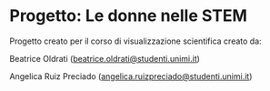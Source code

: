 # Progetto: Le donne nelle STEM
Progetto creato per il corso di visualizzazione scientifica creato da:

Beatrice Oldrati (beatrice.oldrati@studenti.unimi.it)

Angelica Ruiz Preciado (angelica.ruizpreciado@studenti.unimi.it)
